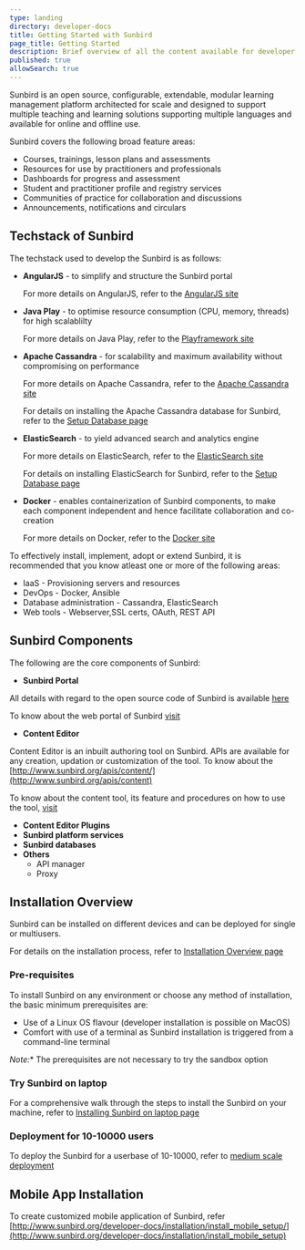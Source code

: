 ```yaml
---
type: landing
directory: developer-docs
title: Getting Started with Sunbird
page_title: Getting Started
description: Brief overview of all the content available for developer documentation
published: true
allowSearch: true
---
```


Sunbird is an open source, configurable, extendable, modular learning management platform architected for scale and designed to support multiple teaching and learning solutions supporting multiple languages and available for online and offline use.

Sunbird covers the following broad feature areas:

- Courses, trainings, lesson plans and assessments
- Resources for use by practitioners and professionals
- Dashboards for progress and assessment
- Student and practitioner profile and registry services
- Communities of practice for collaboration and discussions
- Announcements, notifications and circulars

## Techstack of Sunbird

The techstack used to develop the Sunbird is as follows:

- **AngularJS** - to simplify and structure the Sunbird portal

  For more details on AngularJS, refer to the [AngularJS site](https://angularjs.org/)
  
- **Java Play** - to optimise resource consumption (CPU, memory, threads) for high scalablilty

  For more details on Java Play, refer to the [Playframework site](https://playframework.com)
  
- **Apache Cassandra** - for scalability and maximum availability without compromising on performance

  For more details on Apache Cassandra, refer to the [Apache Cassandra site](http://cassandra.apache.org)
  
  For details on installing the Apache Cassandra database for Sunbird, refer to the [Setup Database page](http://www.sunbird.org/developer-docs/installation/setup_db)
  
- **ElasticSearch** - to yield advanced search and analytics engine

  For more details on ElasticSearch, refer to the [ElasticSearch site](http://www.elastic.co/products/elasticsearch)
  
  For details on installing ElasticSearch for Sunbird, refer to the [Setup Database page](http://www.sunbird.org/developer-docs/installation/setup_db)
  
- **Docker** - enables containerization of Sunbird components, to make each component independent and hence facilitate collaboration and co-creation

  For more details on Docker, refer to the [Docker site](https://www.docker.com/what-docker)

To effectively install, implement, adopt or extend Sunbird, it is recommended that you know atleast one or more of the following areas:

- IaaS - Provisioning servers and resources
- DevOps - Docker, Ansible
- Database administration - Cassandra, ElasticSearch
- Web tools - Webserver,SSL certs, OAuth, REST API

## Sunbird Components
The following are the core components of Sunbird:

- **Sunbird Portal** 

All details with regard to the open source code of Sunbird is available [here](https://github.com/project-sunbird)

To know about the web portal of Sunbird [visit](https://github.com/project-sunbird/sunbird-portal)

- **Content Editor**

Content Editor is an inbuilt authoring tool on Sunbird. APIs are available for any creation, updation or customization of the tool. To know about the  [http://www.sunbird.org/apis/content/](http://www.sunbird.org/apis/content)

To know about the content tool, its feature and procedures on how to use the tool, [visit](http://www.sunbird.org/features-documentation/contenteditor)

- **Content Editor Plugins**  
- **Sunbird platform services** 
- **Sunbird databases**
- **Others**
  - API manager 
  - Proxy
          
## Installation Overview

Sunbird can be installed on different devices and can be deployed for single or multiusers. 

For details on the installation process, refer to [Installation Overview page](http://www.sunbird.org/developer-docs/installation/)

### Pre-requisites
To install Sunbird on any environment or choose any method of installation, the basic minimum prerequisites are:

- Use of a Linux OS flavour (developer installation is possible on MacOS)
- Comfort with use of a terminal as Sunbird installation is triggered from a command-line terminal

*Note:** The prerequisites are not necessary to try the sandbox option

### Try Sunbird on laptop

For a comprehensive walk through the steps to install the Sunbird on your machine, refer to [Installing Sunbird on laptop page](http://www.sunbird.org/developer-docs/installation/installing_sunbirdon_laptop/)

### Deployment for 10-10000 users

To deploy the Sunbird for a userbase of 10-10000, refer to [medium scale deployment](http://www.sunbird.org/developer-docs/installation/medium_scale_deploy/)

## Mobile App Installation
To create customized mobile application of Sunbird, refer [http://www.sunbird.org/developer-docs/installation/install_mobile_setup/](http://www.sunbird.org/developer-docs/installation/install_mobile_setup)

